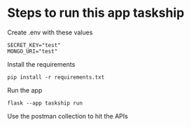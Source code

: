 # Steps to run this app taskship
Create .env with these values
```
SECRET_KEY="test"
MONGO_URI="test"
```
Install the requirements
```
pip install -r requirements.txt
```
Run the app
```
flask --app taskship run
```
Use the postman collection to hit the APIs

